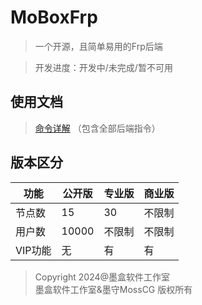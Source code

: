 # MoBoxFrp
> 一个开源，且简单易用的Frp后端

> 开发进度：开发中/未完成/暂不可用

## 使用文档
> [命令详解](/Docs/Commands.md) （包含全部后端指令）

## 版本区分
| 功能    | 公开版   | 专业版 | 商业版 |
|-------|-------|-----|-----|
| 节点数   | 15    | 30  | 不限制 |
| 用户数   | 10000 | 不限制 | 不限制 |
| VIP功能 | 无     | 有   | 有   |


> Copyright 2024@墨盒软件工作室 <br>
> 墨盒软件工作室&墨守MossCG 版权所有
